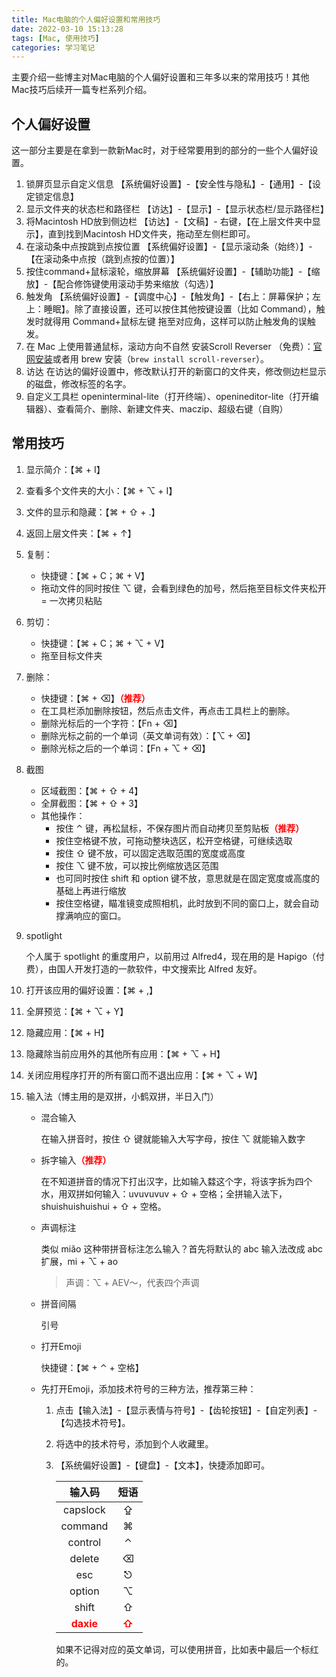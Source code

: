 ```yaml
---
title: Mac电脑的个人偏好设置和常用技巧
date: 2022-03-10 15:13:28
tags: [Mac, 使用技巧] 
categories: 学习笔记
---
```


主要介绍一些博主对Mac电脑的个人偏好设置和三年多以来的常用技巧！其他Mac技巧后续开一篇专栏系列介绍。

<!-- more -->

## 个人偏好设置

这一部分主要是在拿到一款新Mac时，对于经常要用到的部分的一些个人偏好设置。

1. 锁屏页显示自定义信息
  【系统偏好设置】-【安全性与隐私】-【通用】-【设定锁定信息】
2. 显示文件夹的状态栏和路径栏
  【访达】-【显示】-【显示状态栏/显示路径栏】
3. 将Macintosh HD放到侧边栏
  【访达】-【文稿】- 右键，【在上层文件夹中显示】，直到找到Macintosh HD文件夹，拖动至左侧栏即可。
4. 在滚动条中点按跳到点按位置
  【系统偏好设置】-【显示滚动条（始终）】-【在滚动条中点按（跳到点按的位置）】
5. 按住command+鼠标滚轮，缩放屏幕
  【系统偏好设置】-【辅助功能】-【缩放】-【配合修饰键使用滚动手势来缩放（勾选）】
6. 触发角
  【系统偏好设置】-【调度中心】-【触发角】-【右上：屏幕保护；左上：睡眠】。除了直接设置，还可以按住其他按键设置（比如 Command），触发时就得用 Command+鼠标左键 拖至对应角，这样可以防止触发角的误触发。
7. 在 Mac 上使用普通鼠标，滚动方向不自然
  安装Scroll Reverser （免费）：[官网安装](https://pilotmoon.com/scrollreverser/)或者用 brew 安装（`brew install scroll-reverser`）。
8. 访达
   在访达的偏好设置中，修改默认打开的新窗口的文件夹，修改侧边栏显示的磁盘，修改标签的名字。
9. 自定义工具栏
  openinterminal-lite（打开终端）、openineditor-lite（打开编辑器）、查看简介、删除、新建文件夹、maczip、超级右键（自购）

## 常用技巧

1. 显示简介：【⌘ + I】

2. 查看多个文件夹的大小：【⌘ + ⌥ + I】

3. 文件的显示和隐藏：【⌘ + ⇧ + .】

4. 返回上层文件夹：【⌘ + ↑】

5. 复制：

   - 快捷键：【⌘ + C；⌘ + V】
   - 拖动文件的同时按住 ⌥ 键，会看到绿色的加号，然后拖至目标文件夹松开 = 一次拷贝粘贴

6. 剪切：

   - 快捷键：【⌘ + C；⌘ + ⌥ + V】
   - 拖至目标文件夹

7. 删除：

   - 快捷键：【⌘ + ⌫】<span style="color:red;font-weight:bold;">（推荐）</span>
   -  在工具栏添加删除按钮，然后点击文件，再点击工具栏上的删除。
   - 删除光标后的一个字符：【Fn + ⌫】
   - 删除光标之前的一个单词（英文单词有效）：【⌥ + ⌫】
   - 删除光标之后的一个单词：【Fn + ⌥ + ⌫】

8. 截图

   - 区域截图：【⌘ + ⇧ + 4】
   - 全屏截图：【⌘ + ⇧ + 3】
   - 其他操作：
     - 按住 ⌃ 键，再松鼠标，不保存图片而自动拷贝至剪贴板<span style="color:red;font-weight:bold;">（推荐）</span>
     - 按住空格键不放，可拖动整块选区，松开空格键，可继续选取
     - 按住 ⇧ 键不放，可以固定选取范围的宽度或高度
     - 按住 ⌥ 键不放，可以按比例缩放选区范围
     - 也可同时按住 shift 和 option 键不放，意思就是在固定宽度或高度的基础上再进行缩放      
     - 按住空格键，瞄准镜变成照相机，此时放到不同的窗口上，就会自动撑满响应的窗口。

9. spotlight

   个人属于 spotlight 的重度用户，以前用过 Alfred4，现在用的是 Hapigo（付费），由国人开发打造的一款软件，中文搜索比 Alfred 友好。

10. 打开该应用的偏好设置：【⌘ + ,】

11. 全屏预览：【⌘ + ⌥ + Y】

12. 隐藏应用：【⌘ + H】

13. 隐藏除当前应用外的其他所有应用：【⌘ + ⌥ + H】

14. 关闭应用程序打开的所有窗口而不退出应用：【⌘ + ⌥ + W】

15. 输入法（博主用的是双拼，小鹤双拼，半日入门）

    - 混合输入

      在输入拼音时，按住 ⇧ 键就能输入大写字母，按住 ⌥ 就能输入数字

    - 拆字输入<span style="color:red;font-weight:bold;">（推荐）</span>

      在不知道拼音的情况下打出汉字，比如输入㵘这个字，将该字拆为四个水，用双拼如何输入：uvuvuvuv + ⇧ + 空格；全拼输入法下，shuishuishuishui + ⇧ + 空格。

    - 声调标注

      类似 miǎo 这种带拼音标注怎么输入？首先将默认的 abc 输入法改成 abc扩展，mi + ⌥ + ao

      > 声调：⌥ + AEV～，代表四个声调

    - 拼音间隔

      引号

    - 打开Emoji

      快捷键：【⌘ + ⌃ + 空格】

    - 先打开Emoji，添加技术符号的三种方法，推荐第三种：

      1. 点击【输入法】-【显示表情与符号】-【齿轮按钮】-【自定列表】-【勾选技术符号】。
    
      2. 将选中的技术符号，添加到个人收藏里。
    
      3. 【系统偏好设置】-【键盘】-【文本】，快捷添加即可。
    
         |                  输入码                   |                 短语                  |
         | :---------------------------------------: | :-----------------------------------: |
         |                 capslock                  |                   ⇪                   |
         |                  command                  |                   ⌘                   |
         |                  control                  |                   ⌃                   |
         |                  delete                   |                   ⌫                   |
         |                    esc                    |                   ⎋                   |
         |                  option                   |                   ⌥                   |
         |                   shift                   |                   ⇧                   |
         | <span style="color:red;">**daxie**</span> | <span style="color:red;">**⇧**</span> |
    
         如果不记得对应的英文单词，可以使用拼音，比如表中最后一个标红的。
    
         



















